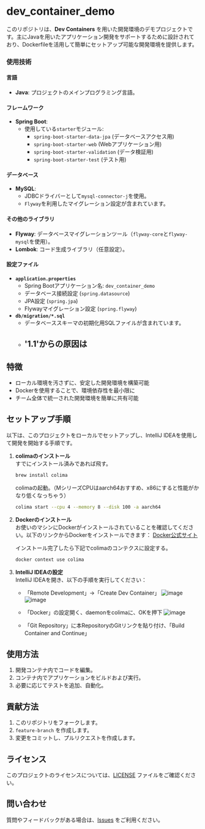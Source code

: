 # dev_container_demo

このリポジトリは、**Dev Containers** を用いた開発環境のデモプロジェクトです。主にJavaを用いたアプリケーション開発をサポートするために設計されており、Dockerfileを活用して簡単にセットアップ可能な開発環境を提供します。

### 使用技術

#### 言語
- **Java**: プロジェクトのメインプログラミング言語。

#### フレームワーク
- **Spring Boot**: 
  - 使用している`starter`モジュール:
    - `spring-boot-starter-data-jpa` (データベースアクセス用)
    - `spring-boot-starter-web` (Webアプリケーション用)
    - `spring-boot-starter-validation` (データ検証用)
    - `spring-boot-starter-test` (テスト用)

#### データベース
- **MySQL**:
  - JDBCドライバーとして`mysql-connector-j`を使用。
  - `Flyway`を利用したマイグレーション設定が含まれています。

#### その他のライブラリ
- **Flyway**: データベースマイグレーションツール（`flyway-core`と`flyway-mysql`を使用）。
- **Lombok**: コード生成ライブラリ（任意設定）。

#### 設定ファイル
- **`application.properties`**
  - Spring Bootアプリケーション名: `dev_container_demo`
  - データベース接続設定 (`spring.datasource`)
  - JPA設定 (`spring.jpa`)
  - Flywayマイグレーション設定 (`spring.flyway`)
- **`db/migration/*.sql`**
  - データベーススキーマの初期化用SQLファイルが含まれています。
  - '1.1'からの原因は
    - 

## 特徴

- ローカル環境を汚さずに、安定した開発環境を構築可能
- Dockerを使用することで、環境依存性を最小限に
- チーム全体で統一された開発環境を簡単に共有可能

## セットアップ手順

以下は、このプロジェクトをローカルでセットアップし、IntelliJ IDEAを使用して開発を開始する手順です。

1. **colimaのインストール**  
   すでにインストール済みであれば飛す。
   ```bash
   brew install colima
   ```

   colimaの起動。（MシリーズCPUはaarch64おすすめ、x86にすると性能がかなり低くなっちゃう）
   ```bash
   colima start --cpu 4 --memory 8 --disk 100 -a aarch64
   ```

3. **Dockerのインストール**  
   お使いのマシンにDockerがインストールされていることを確認してください。以下のリンクからDockerをインストールできます：
   [Docker公式サイト](https://www.docker.com/get-started)

   インストール完了したら下記でcolimaのコンテクスに設定する。
   ```bash
   docker context use colima
   ```

4. **IntelliJ IDEAの設定**  
   IntelliJ IDEAを開き、以下の手順を実行してください：
   - 「Remote Development」->「Create Dev Container」
     ![image](https://github.com/user-attachments/assets/196a15c4-9b7d-4576-9d8b-bb7bc6775b84)
     ![image](https://github.com/user-attachments/assets/c28cb22a-99e7-4203-bfd5-a8d7095f4b68)

   - 「Docker」の設定開く、daemonをcolimaに、OKを押下
     ![image](https://github.com/user-attachments/assets/08e46e68-b16a-4483-af77-17359713c24d)

   - 「Git Repository」に本RepositoryのGitリンクを貼り付け、「Build Container and Continue」

## 使用方法

1. 開発コンテナ内でコードを編集。
2. コンテナ内でアプリケーションをビルドおよび実行。
3. 必要に応じてテストを追加、自動化。

## 貢献方法

1. このリポジトリをフォークします。
2. `feature-branch` を作成します。
3. 変更をコミットし、プルリクエストを作成します。

## ライセンス

このプロジェクトのライセンスについては、[LICENSE](./LICENSE) ファイルをご確認ください。

## 問い合わせ

質問やフィードバックがある場合は、[Issues](https://github.com/RyogoChin/dev_container_demo/issues) をご利用ください。
